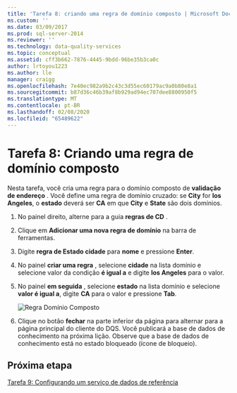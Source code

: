```yaml
---
title: 'Tarefa 8: criando uma regra de domínio composto | Microsoft Docs'
ms.custom: ''
ms.date: 03/09/2017
ms.prod: sql-server-2014
ms.reviewer: ''
ms.technology: data-quality-services
ms.topic: conceptual
ms.assetid: cff3b662-7876-4445-9bdd-96be35b3ca0c
author: lrtoyou1223
ms.author: lle
manager: craigg
ms.openlocfilehash: 7e40ec982a9b2c43c3d55ec60179ac9a0b80e8a1
ms.sourcegitcommit: b87d36c46b39af8b929ad94ec707dee8800950f5
ms.translationtype: MT
ms.contentlocale: pt-BR
ms.lasthandoff: 02/08/2020
ms.locfileid: "65489622"
---
```

# <a name="task-8-creating-a-composite-domain-rule"></a>Tarefa 8: Criando uma regra de domínio composto
  Nesta tarefa, você cria uma regra para o domínio composto de **validação de endereço** . Você define uma regra de domínio cruzado: se **City** for **los Angeles**, o **estado** deverá ser **CA** em que **City** e **State** são dois domínios.  
  
1.  No painel direito, alterne para a guia **regras de CD** .  
  
2.  Clique em **Adicionar uma nova regra de domínio** na barra de ferramentas.  
  
3.  Digite **regra de Estado cidade** para **nome** e pressione **Enter**.  
  
4.  No painel **criar uma regra** , selecione **cidade** na lista domínio e selecione valor da condição **é igual a** e digite **los Angeles** para o valor.  
  
5.  No painel **em seguida** , selecione **estado** na lista domínio e selecione **valor é igual a**, digite **CA** para o valor e pressione **Tab**.  
  
     ![Regra Domínio Composto](../../2014/tutorials/media/et-creatingacompositedomainrule.jpg "Regra Domínio Composto")  
  
6.  Clique no botão **fechar** na parte inferior da página para alternar para a página principal do cliente do DQS. Você publicará a base de dados de conhecimento na próxima lição. Observe que a base de dados de conhecimento está no estado bloqueado (ícone de bloqueio).  
  
## <a name="next-step"></a>Próxima etapa  
 [Tarefa 9: Configurando um serviço de dados de referência](../../2014/tutorials/task-9-configuring-a-reference-data-service.md)  
  
  

